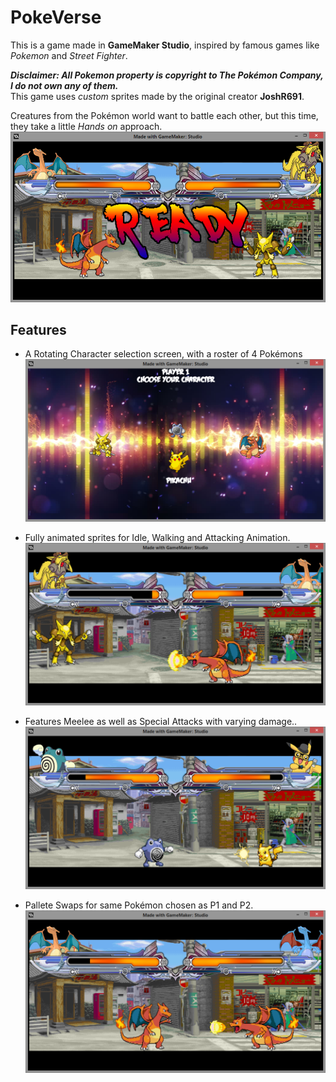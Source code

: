 # PokeVerse

This is a game made in **GameMaker Studio**, inspired by famous games like *Pokemon* and *Street Fighter*.  
  
***Disclaimer: All Pokemon property is copyright to The Pokémon Company, I do not own any of them.***  
This game uses *custom* sprites made by the original creator **JoshR691**.  

Creatures from the Pokémon world want to battle each other, but this time, they take a little *Hands on* approach.  
![Game](https://github.com/LordZed400/PokeVerse/blob/master/Screenshots/Screenshot-5.png "")  

## Features
- A Rotating Character selection screen, with a roster of 4 Pokémons  
![Game](https://github.com/LordZed400/PokeVerse/blob/master/Screenshots/Screenshot-3.png "")  

- Fully animated sprites for Idle, Walking and Attacking Animation.  
![Game](https://github.com/LordZed400/PokeVerse/blob/master/Screenshots/Screenshot-8.png "")  

- Features Meelee as well as Special Attacks with varying damage..  
![Game](https://github.com/LordZed400/PokeVerse/blob/master/Screenshots/Screenshot-9.png "")  

- Pallete Swaps for same Pokémon chosen as P1 and P2.  
![Game](https://github.com/LordZed400/PokeVerse/blob/master/Screenshots/Screenshot-10.png "")  



